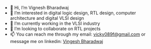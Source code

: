 - 👋 Hi, I’m Vignesh Bharadwaj
- 👀 I’m interested in digital logic design, RTL design, computer architecture and digital VLSI design
- 🌱 I’m currently working in the VLSI industry
- 💞️ I’m looking to collaborate on RTL projects
- 📫 You can reach me through my email: vicky089f@gmail.com or message me on linkedin: [Vingesh Bharadwaj](https://www.linkedin.com/in/vignesh-bharadwaj-6640781aa/)

<!---
vicky089f/vicky089f is a ✨ special ✨ repository because its `README.md` (this file) appears on your GitHub profile.
You can click the Preview link to take a look at your changes.
--->

